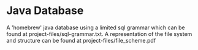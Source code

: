 # Java Database

A 'homebrew' java database using a limited sql grammar which can be found at project-files/sql-grammar.txt. 
A representation of the file system and structure can be found at project-files/file_scheme.pdf
